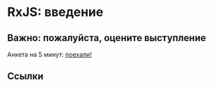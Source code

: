 # RxJS: введение

## **Важно: пожалуйста, оцените выступлениe**
 
Анкета на 5 минут: [поехали!](https://goo.gl/forms/QxFyKg0zMbiBCYaL2)

## Cсылки

